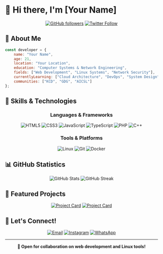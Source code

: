 # 👋 Hi there, I'm [Your Name]

<div align="center">
  
[![GitHub followers](https://img.shields.io/github/followers/yourusername?style=social)](https://github.com/yourusername)
[![Twitter Follow](https://img.shields.io/twitter/follow/yourusername?style=social)](https://twitter.com/yourusername)

</div>

## 💫 About Me

```javascript
const developer = {
    name: "Your Name",
    age: 21,
    location: "Your Location",
    education: "Computer Systems & Network Engineering",
    fields: ["Web Development", "Linux Systems", "Network Security"],
    currentlyLearning: ["Cloud Architecture", "DevOps", "System Design"],
    communities: ["KCD", "GDG", "AICSL"]
};
```

## 🚀 Skills & Technologies

<div align="center">

### Languages & Frameworks
![HTML5](https://img.shields.io/badge/HTML5-E34F26?style=for-the-badge&logo=html5&logoColor=white)
![CSS3](https://img.shields.io/badge/CSS3-1572B6?style=for-the-badge&logo=css3&logoColor=white)
![JavaScript](https://img.shields.io/badge/JavaScript-F7DF1E?style=for-the-badge&logo=javascript&logoColor=black)
![TypeScript](https://img.shields.io/badge/TypeScript-007ACC?style=for-the-badge&logo=typescript&logoColor=white)
![PHP](https://img.shields.io/badge/PHP-777BB4?style=for-the-badge&logo=php&logoColor=white)
![C++](https://img.shields.io/badge/C++-00599C?style=for-the-badge&logo=cplusplus&logoColor=white)

### Tools & Platforms
![Linux](https://img.shields.io/badge/Linux-FCC624?style=for-the-badge&logo=linux&logoColor=black)
![Git](https://img.shields.io/badge/Git-F05032?style=for-the-badge&logo=git&logoColor=white)
![Docker](https://img.shields.io/badge/Docker-2496ED?style=for-the-badge&logo=docker&logoColor=white)

</div>

## 📊 GitHub Statistics

<div align="center">
  <img src="https://github-readme-stats.vercel.app/api?username=yourusername&show_icons=true&theme=radical" alt="GitHub Stats" />
  <img src="https://github-readme-streak-stats.herokuapp.com/?user=yourusername&theme=radical" alt="GitHub Streak" />
</div>

## 🌟 Featured Projects

<div align="center">

[![Project Card](https://github-readme-stats.vercel.app/api/pin/?username=yourusername&repo=project-name&theme=radical)](https://github.com/yourusername/project-name)
[![Project Card](https://github-readme-stats.vercel.app/api/pin/?username=yourusername&repo=another-project&theme=radical)](https://github.com/yourusername/another-project)

</div>

## 🤝 Let's Connect!

<div align="center">

[![Email](https://img.shields.io/badge/Email-IT23646360%40sliit.lk-D14836?style=for-the-badge&logo=gmail&logoColor=white)](mailto:IT23646360@sliit.lk)
[![Instagram](https://img.shields.io/badge/Instagram-E4405F?style=for-the-badge&logo=instagram&logoColor=white)](https://www.instagram.com/vehanrajintha/)
[![WhatsApp](https://img.shields.io/badge/WhatsApp-25D366?style=for-the-badge&logo=whatsapp&logoColor=white)](https://wa.me/94713910417)

</div>

---
<div align="center">
  <b>🚀 Open for collaboration on web development and Linux tools!</b>
</div>

